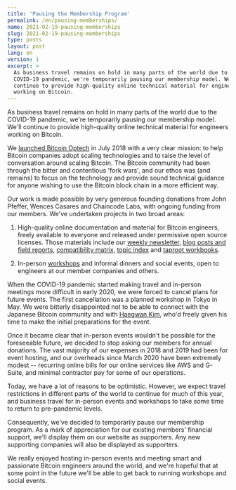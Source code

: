 ```yaml
---
title: 'Pausing the Membership Program'
permalink: /en/pausing-memberships/
name: 2021-02-19-pausing-memberships
slug: 2021-02-19-pausing-memberships
type: posts
layout: post
lang: en
version: 1
excerpt: >
  As business travel remains on hold in many parts of the world due to the
  COVID-19 pandemic, we're temporarily pausing our membership model. We'll
  continue to provide high-quality online technical material for engineers
  working on Bitcoin.
---
```


As business travel remains on hold in many parts of the world due to the
COVID-19 pandemic, we're temporarily pausing our membership model. We'll
continue to provide high-quality online technical material for engineers
working on Bitcoin.

We [launched Bitcoin Optech][Optech launch] in July 2018 with a very clear
mission: to help Bitcoin companies adopt scaling technologies and to raise
the level of conversation around scaling Bitcoin. The Bitcoin community had
been through the bitter and contentious 'fork wars', and our ethos was (and
remains) to focus on the technology and provide sound technical guidance for
anyone wishing to use the Bitcoin block chain in a more efficient way.

Our work is made possible by very generous founding donations from John
Pfeffer, Wences Casares and Chaincode Labs, with ongoing funding from our
members. We've undertaken projects in two broad areas:

1. High-quality online documentation and material for Bitcoin engineers, freely
   available to everyone and released under permissive open source licenses.
   Those materials include our [weekly newsletter][], [blog posts and field
   reports][], [compatibility matrix][], [topic index][] and
   [taproot workbooks][].

2. In-person [workshops][] and informal dinners and social events, open to
   engineers at our member companies and others.

When the COVID-19 pandemic started making travel and in-person meetings more
difficult in early 2020, we were forced to cancel plans for future events. The
first cancellation was a planned workshop in Tokyo in May. We were bitterly
disappointed not to be able to connect with the Japanese Bitcoin community and
with [Haegwan Kim][], who'd freely given his time to make the initial
preparations for the event.

Once it became clear that in-person events wouldn't be possible for the
foreseeable future, we decided to stop asking our members for annual donations.
The vast majority of our expenses in 2018 and 2019 had been for event hosting,
and our overheads since March 2020 have been extremely modest -- recurring
online bills for our online services like AWS and G-Suite, and minimal
contractor pay for some of our operations.

Today, we have a lot of reasons to be optimistic. However, we expect travel
restrictions in different parts of the world to continue for much of this year,
and business travel for in-person events and workshops to take some time to
return to pre-pandemic levels.

Consequently, we've decided to temporarily pause our membership program. As a mark
of appreciation for our existing members' financial support, we'll display them
on our website as supporters. Any new supporting companies will also be
displayed as supporters.

We really enjoyed hosting in-person events and meeting smart and passionate
Bitcoin engineers around the world, and we're hopeful that at some point in the
future we'll be able to get back to running workshops and social events.

[Optech launch]: /en/announcing-bitcoin-optech/
[weekly newsletter]: /en/newsletters/
[blog posts and field reports]: /en/blog/
[dashboard]: https://dashboard.bitcoinops.org/
[compatibility matrix]: /en/compatibility/
[topic index]: /en/topics/
[taproot workbooks]: /en/schnorr-taproot-workshop/
[workshops]: /en/workshops/
[Haegwan Kim]: https://twitter.com/haegwankim

